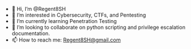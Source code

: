 - 👋 Hi, I’m @Regent8SH
- 👀 I’m interested in Cybersecurity, CTFs, and Pentesting
- 🌱 I’m currently learning Penetration Testing
- 💞️ I’m looking to collaborate on python scripting and privilege escalation documentation.
- 📫 How to reach me: Regent8SH@gmail.com

<!---
RegentateSH/RegentateSH is a ✨ special ✨ repository because its `README.md` (this file) appears on your GitHub profile.
You can click the Preview link to take a look at your changes.
--->
